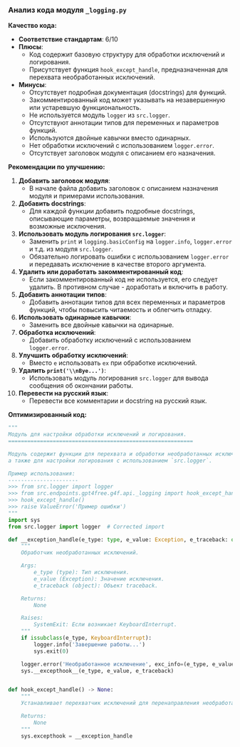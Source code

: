 ### **Анализ кода модуля `_logging.py`**

**Качество кода:**

- **Соответствие стандартам**: 6/10
- **Плюсы**:
    - Код содержит базовую структуру для обработки исключений и логирования.
    - Присутствует функция `hook_except_handle`, предназначенная для перехвата необработанных исключений.
- **Минусы**:
    - Отсутствует подробная документация (docstrings) для функций.
    - Закомментированный код может указывать на незавершенную или устаревшую функциональность.
    - Не используется модуль `logger` из `src.logger`.
    - Отсутствуют аннотации типов для переменных и параметров функций.
    - Используются двойные кавычки вместо одинарных.
    - Нет обработки исключений с использованием `logger.error`.
    - Отсутствует заголовок модуля с описанием его назначения.

**Рекомендации по улучшению:**

1.  **Добавить заголовок модуля**:
    - В начале файла добавить заголовок с описанием назначения модуля и примерами использования.
2.  **Добавить docstrings**:
    - Для каждой функции добавить подробные docstrings, описывающие параметры, возвращаемые значения и возможные исключения.
3.  **Использовать модуль логирования `src.logger`**:
    - Заменить `print` и `logging.basicConfig` на `logger.info`, `logger.error` и т.д. из модуля `src.logger`.
    - Обязательно логировать ошибки с использованием `logger.error` и передавать исключение в качестве второго аргумента.
4.  **Удалить или доработать закомментированный код**:
    - Если закомментированный код не используется, его следует удалить. В противном случае - доработать и включить в работу.
5.  **Добавить аннотации типов**:
    - Добавить аннотации типов для всех переменных и параметров функций, чтобы повысить читаемость и облегчить отладку.
6.  **Использовать одинарные кавычки**:
    - Заменить все двойные кавычки на одинарные.
7.  **Обработка исключений**:
    - Добавить обработку исключений с использованием `logger.error`.
8. **Улучшить обработку исключений**:
    - Вместо `e` использовать `ex` при обработке исключений.
9. **Удалить `print('\\nBye...')`**:
   - Использовать модуль логирования `src.logger` для вывода сообщения об окончании работы.
10. **Перевести на русский язык**:
    - Перевести все комментарии и docstring на русский язык.

**Оптимизированный код:**

```python
"""
Модуль для настройки обработки исключений и логирования.
==========================================================

Модуль содержит функции для перехвата и обработки необработанных исключений,
а также для настройки логирования с использованием `src.logger`.

Пример использования:
----------------------
>>> from src.logger import logger
>>> from src.endpoints.gpt4free.g4f.api._logging import hook_except_handle
>>> hook_except_handle()
>>> raise ValueError('Пример ошибки')
"""
import sys
from src.logger import logger  # Corrected import

def __exception_handle(e_type: type, e_value: Exception, e_traceback: object) -> None:
    """
    Обработчик необработанных исключений.

    Args:
        e_type (type): Тип исключения.
        e_value (Exception): Значение исключения.
        e_traceback (object): Объект traceback.

    Returns:
        None

    Raises:
        SystemExit: Если возникает KeyboardInterrupt.
    """
    if issubclass(e_type, KeyboardInterrupt):
        logger.info('Завершение работы...')
        sys.exit(0)

    logger.error('Необработанное исключение', exc_info=(e_type, e_value, e_traceback))
    sys.__excepthook__(e_type, e_value, e_traceback)


def hook_except_handle() -> None:
    """
    Устанавливает перехватчик исключений для перенаправления необработанных исключений в __exception_handle.

    Returns:
        None
    """
    sys.excepthook = __exception_handle